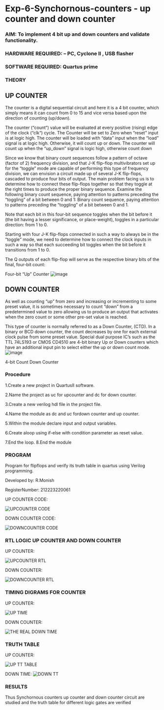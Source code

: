 # Exp-6-Synchornous-counters - up counter and down counter 
### AIM: To implement 4 bit up and down counters and validate  functionality.
### HARDWARE REQUIRED:  – PC, Cyclone II , USB flasher
### SOFTWARE REQUIRED:   Quartus prime
### THEORY 

## UP COUNTER 
The counter is a digital sequential circuit and here it is a 4 bit counter, which simply means it can count from 0 to 15 and vice versa based upon the direction of counting (up/down). 

The counter (“count“) value will be evaluated at every positive (rising) edge of the clock (“clk“) cycle.
The Counter will be set to Zero when “reset” input is at logic high.
The counter will be loaded with “data” input when the “load” signal is at logic high. Otherwise, it will count up or down.
The counter will count up when the “up_down” signal is logic high, otherwise count down

Since we know that binary count sequences follow a pattern of octave (factor of 2) frequency division, and that J-K flip-flop multivibrators set up for the “toggle” mode are capable of performing this type of frequency division, we can envision a circuit made up of several J-K flip-flops, cascaded to produce four bits of output.
The main problem facing us is to determine how to connect these flip-flops together so that they toggle at the right times to produce the proper binary sequence.
Examine the following binary count sequence, paying attention to patterns preceding the “toggling” of a bit between 0 and 1:
Binary count sequence, paying attention to patterns preceding the “toggling” of a bit between 0 and 1.

Note that each bit in this four-bit sequence toggles when the bit before it (the bit having a lesser significance, or place-weight), toggles in a particular direction: from 1 to 0.



 
 

Starting with four J-K flip-flops connected in such a way to always be in the “toggle” mode, we need to determine how to connect the clock inputs in such a way so that each succeeding bit toggles when the bit before it transitions from 1 to 0.

The Q outputs of each flip-flop will serve as the respective binary bits of the final, four-bit count:

 
 

Four-bit “Up” Counter
![image](https://user-images.githubusercontent.com/36288975/169644758-b2f4339d-9532-40c5-af40-8f4f8c942e2c.png)



## DOWN COUNTER 

As well as counting “up” from zero and increasing or incrementing to some preset value, it is sometimes necessary to count “down” from a predetermined value to zero allowing us to produce an output that activates when the zero count or some other pre-set value is reached.

This type of counter is normally referred to as a Down Counter, (CTD). In a binary or BCD down counter, the count decreases by one for each external clock pulse from some preset value. Special dual purpose IC’s such as the TTL 74LS193 or CMOS CD4510 are 4-bit binary Up or Down counters which have an additional input pin to select either the up or down count mode.
![image](https://user-images.githubusercontent.com/36288975/169644844-1a14e123-7228-4ed8-81a9-eb937dff4ac8.png)


4-bit Count Down Counter
### Procedure
1.Create a new project in QuartusII software.

2.Name the project as uc for upcounter and dc for down counter. 

3.Create a new verilog hdl file in the project file.

4.Name the module as dc and uc fordown counter and up counter.

5.Within the module declare input and output variables.

6.Create aloop using if-else with condition parameter as reset value.

7.End the loop. 8.End the module


### PROGRAM 

Program for flipflops  and verify its truth table in quartus using Verilog programming.

Developed by: R.Monish

RegisterNumber:  212223220061

UP COUNTER CODE:

![UPCOUNTER CODE](https://github.com/monishr288/Exp-7-Synchornous-counters-/assets/147474049/2499280a-aa97-42e4-ada1-24802225867b)

DOWN COUNTER CODE:

![DOWNCOUNTER CODE](https://github.com/monishr288/Exp-7-Synchornous-counters-/assets/147474049/aef14061-003a-4bf1-bef2-daebf0248857)






### RTL LOGIC UP COUNTER AND DOWN COUNTER  

UP COUNTER:

![UPCOUNTER RTL](https://github.com/monishr288/Exp-7-Synchornous-counters-/assets/147474049/344cbac9-e0ce-49bc-90a0-30dac6db863f)

DOWN COUNTER:

![DOWNCOUNTER RTL](https://github.com/monishr288/Exp-7-Synchornous-counters-/assets/147474049/4b02e83f-d735-4fe9-be35-a27815af1c70)








### TIMING DIGRAMS FOR COUNTER  
UP COUNTER:

![UP TIME](https://github.com/monishr288/Exp-7-Synchornous-counters-/assets/147474049/a1f772b6-d5c3-4823-9bbb-8a70ff38eb4d)



DOWN COUNTER:

![THE REAL DOWN TIME](https://github.com/monishr288/Exp-7-Synchornous-counters-/assets/147474049/93387819-0a44-4b73-98ff-cb480321febd)





### TRUTH TABLE 
UP COUNTER:

![UP TT TABLE](https://github.com/monishr288/Exp-7-Synchornous-counters-/assets/147474049/4d17e969-2ad7-4042-bdd3-f8e9811c7627)


DOWN TIME:
![DOWN TT](https://github.com/monishr288/Exp-7-Synchornous-counters-/assets/147474049/c5f2437f-333b-4f7d-bc0d-1f9ba49a3180)





### RESULTS 
Thus Synchornous counters up counter and down counter circuit are studied and the truth table for different logic gates are verified
